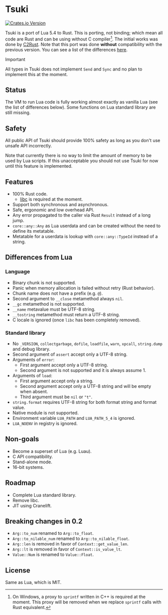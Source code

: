 # Tsuki
[![Crates.io Version](https://img.shields.io/crates/v/tsuki)](https://crates.io/crates/tsuki)

Tsuki is a port of Lua 5.4 to Rust. This is porting, not binding; which mean all code are Rust and can be using without C compiler[^1]. The initial works was done by [C2Rust](https://github.com/immunant/c2rust). Note that this port was done **without** compatibility with the previous version. You can see a list of the differences [here](https://www.lua.org/manual/5.4/manual.html#8).

> [!IMPORTANT]
> All types in Tsuki does not implement `Send` and `Sync` and no plan to implement this at the moment.

## Status

The VM to run Lua code is fully working almost exactly as vanilla Lua (see the list of differences below). Some functions on Lua standard library are still missing.

## Safety

All public API of Tsuki should provide 100% safety as long as you don't use unsafe API incorrectly.

Note that currently there is no way to limit the amount of memory to be used by Lua scripts. If this unacceptable you should not use Tsuki for now until this feature is implemented.

## Features

- 100% Rust code.
  - [libc](https://crates.io/crates/libc) is required at the moment.
- Support both synchronous and asynchronous.
- Safe, ergonomic and low overhead API.
- Any error propagated to the caller via Rust `Result` instead of a long jump.
- `core::any::Any` as Lua userdata and can be created without the need to define its metatable.
- Metatable for a userdata is lookup with `core::any::TypeId` instead of a string.

## Differences from Lua

### Language

- Binary chunk is not supported.
- Panic when memory allocation is failed without retry (Rust behavior).
- Chunk name does not have a prefix (e.g. `@`).
- Second argument to `__close` metamethod always `nil`.
- `__gc` metamethod is not supported.
- `__name` metavalue must be UTF-8 string.
- `__tostring` metamethod must return a UTF-8 string.
- C locale is ignored (once `libc` has been completely removed).

### Standard library

- No `_VERSION`, `collectgarbage`, `dofile`, `loadfile`, `warn`, `xpcall`, `string.dump` and debug library.
- Second argument of `assert` accept only a UTF-8 string.
- Arguments of `error`:
  - First argument accept only a UTF-8 string.
  - Second argument is not supported and it is always assume 1.
- Arguments of `load`:
  - First argument accept only a string.
  - Second argument accept only a UTF-8 string and will be empty when absent.
  - Third argument must be `nil` or `"t"`.
- `string.format` requires UTF-8 string for both format string and format value.
- Native module is not supported.
- Environment variable `LUA_PATH` and `LUA_PATH_5_4` is ignored.
- `LUA_NOENV` in registry is ignored.

## Non-goals

- Become a superset of Lua (e.g. Luau).
- C API compatibility.
- Stand-alone mode.
- 16-bit systems.

## Roadmap

- Complete Lua standard library.
- Remove libc.
- JIT using Cranelift.

## Breaking changes in 0.2

- `Arg::to_num` renamed to `Arg::to_float`.
- `Arg::to_nilable_num` renamed to `Arg::to_nilable_float`.
- `Arg::len` is removed in favor of `Context::get_value_len`.
- `Arg::lt` is removed in favor of `Context::is_value_lt`.
- `Value::Num` is renamed to `Value::Float`.

## License

Same as Lua, which is MIT.

[^1]: On Windows, a proxy to `sprintf` written in C++ is required at the moment. This proxy will be removed when we replace `sprintf` calls with Rust equivalent.
